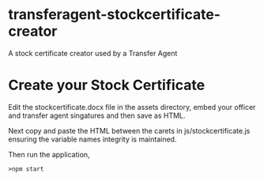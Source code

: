 # transferagent-stockcertificate-creator
A stock certificate creator used by a Transfer Agent

# Create your Stock Certificate
Edit the stockcertificate.docx file in the assets directory, embed your officer and transfer agent singatures and then save as HTML.

Next copy and paste the HTML between the carets in js/stockcertificate.js ensuring the variable names integrity is maintained.

Then run the application,

    >npm start
    
